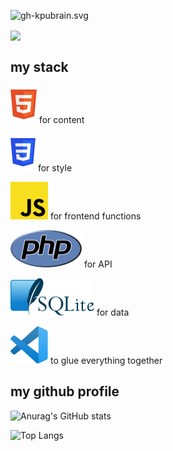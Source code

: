  
![gh-kpubrain.svg](https://rasal.de/img/gh-profile100.svg) 
 
<a href="https://github.com/KoljaL">
  <img align="center" src="https://rasal.de/img/gh-profile100.svg" />
</a>


## my stack
 
![HTML](WebSVG/html.svg) for content
 
![CSS](WebSVG/css.svg) for style

![CSS](WebSVG/javascript.svg) for frontend functions
 
![CSS](WebSVG/php.svg) for API
 
![CSS](WebSVG/sqlite.svg) for data
 
![CSS](WebSVG/vsc.svg) to glue everything together

## my github profile

![Anurag's GitHub stats](https://github-readme-stats.vercel.app/api?username=koljal&show_icons=true&theme=onedark)

![Top Langs](https://github-readme-stats.vercel.app/api/top-langs/?username=koljal&theme=onedark)





 
